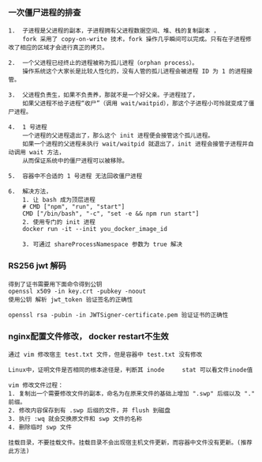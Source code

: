 ### 一次僵尸进程的排查

    1.  子进程是父进程的副本，子进程拥有父进程数据空间、堆、栈的复制副本 ，
        fork 采用了 copy-on-write 技术，fork 操作几乎瞬间可以完成。只有在子进程修改了相应的区域才会进行真正的拷贝。

    2.  一个父进程已经终止的进程被称为孤儿进程（orphan process）。
        操作系统这个大家长是比较人性化的，没有人管的孤儿进程会被进程 ID 为 1 的进程接管。

    3.  父进程负责生，如果不负责养，那就不是一个好父亲。子进程挂了，
        如果父进程不给子进程“收尸”（调用 wait/waitpid），那这个子进程小可怜就变成了僵尸进程。

    4.  1 号进程
        一个进程的父进程退出了，那么这个 init 进程便会接管这个孤儿进程。
        如果一个进程的父进程未执行 wait/waitpid 就退出了，init 进程会接管子进程并自动调用 wait 方法，
        从而保证系统中的僵尸进程可以被移除。

    5.  容器中不合适的 1 号进程 无法回收僵尸进程

    6.  解决方法， 
        1. 让 bash 成为顶层进程
        # CMD ["npm", "run", "start"]
        CMD ["/bin/bash", "-c", "set -e && npm run start"] 
        2. 使用专门的 init 进程
        docker run -it --init you_docker_image_id

        3. 可通过 shareProcessNamespace 参数为 true 解决

### RS256 jwt 解码
    得到了证书需要用下面命令得到公钥
    openssl x509 -in key.crt -pubkey -noout 
    使用公钥 解析 jwt_token 验证签名的正确性

    openssl rsa -pubin -in JWTSigner-certificate.pem 验证证书的正确性


### nginx配置文件修改， docker restart不生效
    通过 vim 修改宿主 test.txt 文件，但是容器中 test.txt 没有修改

    Linux中，证明文件是否相同的根本途径是，判断其 inode     stat 可以看文件inode值

    vim 修改文件过程：
    1. 复制出一个需要修改文件的副本，命名为在原来文件的基础上增加 ".swp" 后缀以及 "." 前缀。
    2. 修改内容保存到有 .swp 后缀的文件，并 flush 到磁盘
    3. 执行 :wq 就会交换原文件和 swp 文件的名称
    4. 删除临时 swp 文件

    挂载目录，不要挂载文件。挂载目录不会出现宿主机文件更新，而容器中文件没有更新。(推荐此方法)
